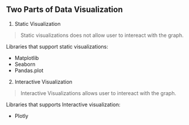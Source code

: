 ## Two Parts of Data Visualization

1. Static Visualization
> Static visualizations does not allow user to intereact with the graph.

Libraries that support static visualizations:
  - Matplotlib
  - Seaborn
  - Pandas.plot

2. Interactive Visualization
> Interactive Visualizations allows user to intereact with the graph.

Libraries that supports Interactive visualization:
  - Plotly 
